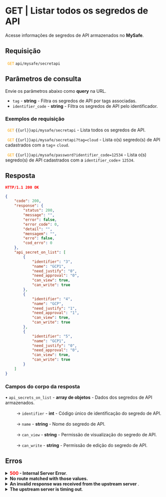 # GET | Listar todos os segredos de API

Acesse informações de segredos de API armazenados no **MySafe**.



## Requisição


 <code><span style="color:orange"> GET</code></span> `api/mysafe/secretapi`

## Parâmetros de consulta
Envie os parâmetros abaixo como **query** na URL. 

* <summary><code>tag</code> - <b>string</b> - Filtra os segredos de API por tags associadas.</summary>
* <summary><code>identifier_code</code> - <b>string</b> - Filtra os segredos de API pelo identificador.</summary>



### Exemplos de requisição

<code><span style="color:orange"> GET</code></span> `{{url}}api/mysafe/secretapi` - Lista todos os segredos de API.

<code><span style="color:orange"> GET</code></span> `{{url}}api/mysafe/secretapi?tag=cloud` - Lista o(s) segredo(s) de API cadastrados com a `tag`= `cloud`.

<code><span style="color:orange"> GET</code></span> `{{url}}api/mysafe/password?identifier_code=12534` - Lista o(s) segredo(s) de API cadastrados com a `identifier_code`= `12534`.


  

 
## Resposta 

 ```json
HTTP/1.1 200 OK 
```
```json
{
    "code": 200,
    "response": {
        "status": 200,
        "message": "",
        "error": false,
        "error_code": 0,
        "detail": "",
        "mensagem": "",
        "erro": false,
        "cod_erro": 0
    },
    "api_secret_on_list": [
        {
            "identifier": "3",
            "name": "GCP1",
            "need_justify": "0",
            "need_approval": "0",
            "can_view": true,
            "can_write": true
        },
        {
            "identifier": "4",
            "name": "GCP",
            "need_justify": "1",
            "need_approval": "1",
            "can_view": true,
            "can_write": true
        },
        {
            "identifier": "5",
            "name": "GCP1",
            "need_justify": "0",
            "need_approval": "0",
            "can_view": true,
            "can_write": true
        }
    ]
}
```
 
 ### Campos do corpo da resposta

    
<summary>&#8226; <code>api_secrets_on_list</code> - <b>array de objetos</b> - Dados dos segredos de API armazenados.</summary>

<br>
<summary>&nbsp;&emsp;&emsp;&nbsp;→ <code>identifier</code> - <b>int</b> - Código único de identificação do segredo de API.</summary>
    
<br>
<summary>&nbsp;&emsp;&emsp;&nbsp;→ <code>name</code> - <b>string</b> - Nome do segredo de API.</summary>

<br>
 <summary>&nbsp;&emsp;&emsp;&nbsp;→ <code>can_view</code> - <b>string</b> - Permissão de visualização do segredo de API.</summary>
 
<br>   
<summary>&nbsp;&emsp;&emsp;&nbsp;→ <code>can_write</code> - <b>string</b> - Permissão de edição do segredo de API.</summary>

 ## Erros
 
    
<details>
    <summary><b><span style="color:red">500</span> - Internal Server Error</b>.</summary>

***
    
<b>Mensagem: "Unexpected error."</b><br>

<p><b>Possível causa</b>: o erro está no servidor senhasegura.<br>
        
<b>Solução</b>: contate o time de suporte para mais informações.</p>
    
 ***
 </details>
 
 <details>
    <summary><b>No route matched with those values.</b></summary>

 ***
    
<b>Mensagem: "You are not authorized to access this resource."</b>
<p><b>Possíveis causas</b>: falha na autenticação da sua aplicação com o servidor senhasegura ou URL incorreta.<br>
        
<b>Solução</b>: verifique os parâmetros de autenticação como <code>Access Token URL</code>, <code>Client ID</code> e  <code>Client Secret</code> e solicite um novo token de acesso ou verifique e corrija a URL.
* * *
</details>
     
<details>
<summary><b>An invalid response was received from the upstream server
</b>.</summary>

*** 
   
<b>Mensagem: "An invalid response was received from the a seupstream server</b>
    
<p><b>Possível causa</b>: o servidor upstream pode estar demorando muito para responder, levando a um erro de timeout que é interpretado como uma resposta inválida pelo servidor proxy/gateway.<br>
        
<b>Solução</b>: verifique a conectividade entre a origem da requisição e o servidor senhasegura.</p>
***
</details>
     
   

<details>
<summary><b>The upstream server is timing out</b>.</summary>

*** 
    
<b>Mensagem: "An invalid response was received from the upstream server"</b>
    
<p><b>Possível causa</b>: o tempo da requisição se esgotou.
        
<b>Solução</b>: verifique a conectividade entre a origem da requisição e o servidor senhasegura.</p>
* * *
</details>
     


     